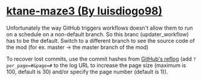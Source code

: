 # [ktane-maze3 (By luisdiogo98)](https://github.com/luisdiogo98/ktane-maze3)

Unfortunately the way GitHub triggers workflows doesn't allow them to run on a schedule on a non-default branch. So this branc (updater_workflow) has to be the default. Switch to a different branch to see the source code of the mod (for ex. master -> the master branch of the mod)

To recover lost commits, use the commit hashes from [GitHub's reflog](https://api.github.com/repos/KtaneModules/ktane-maze3-luisdiogo98/events) (add `?per_page=#&page=#` to the log URL to increase the page size (maximum is 100, default is 30) and/or specify the page number (default is 1)).
